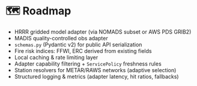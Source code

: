 # 🗺️ Roadmap

- HRRR gridded model adapter (via NOMADS subset or AWS PDS GRIB2)
- MADIS quality-controlled obs adapter
- `schemas.py` (Pydantic v2) for public API serialization
- Fire risk indices: FFWI, ERC derived from existing fields
- Local caching & rate limiting layer
- Adapter capability filtering + `ServicePolicy` freshness rules
- Station resolvers for METAR/RAWS networks (adaptive selection)
- Structured logging & metrics (adapter latency, hit ratios, fallbacks)
